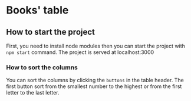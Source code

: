 # Books' table

## How to start the project

First, you need to install node modules then you can start the project with `npm start` command. The project is served at localhost:3000

### How to sort the columns

You can sort the columns by clicking the `buttons` in the table header. The first button sort from the smallest number to the highest or from the first letter to the last letter.
